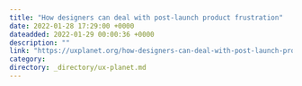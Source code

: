 ```yaml
---
title: "How designers can deal with post-launch product frustration"
date: 2022-01-28 17:29:00 +0000
dateadded: 2022-01-29 00:00:36 +0000
description: ""
link: "https://uxplanet.org/how-designers-can-deal-with-post-launch-product-frustration-1a3a64f9f631?source=rss----819cc2aaeee0---4"
category:
directory: _directory/ux-planet.md
---
```

